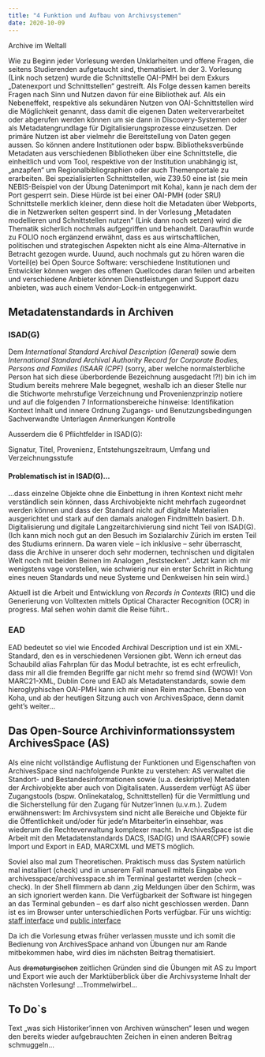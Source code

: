 ```yaml
---
title: "4 Funktion und Aufbau von Archivsystemen"
date: 2020-10-09
---
```

Archive im Weltall 

Wie zu Beginn jeder Vorlesung werden Unklarheiten und offene Fragen, die seitens Studierenden aufgetaucht sind, thematisiert. In der 3. Vorlesung (Link noch setzen) wurde die Schnittstelle OAI-PMH bei dem Exkurs „Datenexport und Schnittstellen“ gestreift. Als Folge dessen kamen bereits Fragen nach Sinn und Nutzen davon für eine Bibliothek auf. 
Als ein Nebeneffekt, respektive als sekundären Nutzen von OAI-Schnittstellen wird die Möglichkeit genannt, dass damit die eigenen Daten weiterverarbeitet oder abgerufen werden können um sie dann in Discovery-Systemen oder als Metadatengrundlage für Digitalisierungsprozesse einzusetzen. 
Der primäre Nutzen ist aber vielmehr die Bereitstellung von Daten gegen aussen. So können andere Institutionen oder bspw. Bibliotheksverbünde Metadaten aus verschiedenen Bibliotheken über eine Schnittstelle, die einheitlich und vom Tool, respektive von der Institution unabhängig ist, „anzapfen“ um Regionalbibliographien oder auch Themenportale zu erarbeiten. Bei spezialisierten Schnittstellen, wie Z39.50 eine ist (sie mein NEBIS-Beispiel von der Übung Datenimport mit Koha), kann je nach dem der Port gesperrt sein. Diese Hürde ist bei einer OAI-PMH (oder SRU) Schnittstelle merklich kleiner, denn diese holt die Metadaten über Webports, die in Netzwerken selten gesperrt sind. In der Vorlesung „Metadaten modellieren und Schnittstellen nutzen“ (Link dann noch setzen) wird die Thematik sicherlich nochmals aufgegriffen und behandelt. Daraufhin wurde zu FOLIO noch ergänzend erwähnt, dass es aus wirtschaftlichen, politischen und strategischen Aspekten nicht als eine Alma-Alternative in Betracht gezogen wurde. Uuund, auch nochmals gut zu hören waren die Vorteil(e) bei Open Source Software: verschiedene Institutionen und Entwickler können wegen des offenen Quellcodes daran feilen und arbeiten und verschiedene Anbieter können Dienstleistungen und Support dazu anbieten, was auch einem Vendor-Lock-in entgegenwirkt.


## Metadatenstandards in Archiven 
### ISAD(G)
Dem *International Standard Archival Description (General)* sowie dem *International Standard Archival Authority Record for Corporate Bodies, Persons and Families (ISAAR (CPF)* (sorry, aber welche normalsterbliche Person hat sich diese überbordende Bezeichnung ausgedacht !?!) bin ich im Studium bereits mehrere Male begegnet, weshalb ich an dieser Stelle nur die Stichworte mehrstufige Verzeichnung und Provenienzprinzip notiere und auf die folgenden 7 Informationsbereiche hinweise:
Identifikation
Kontext
Inhalt und innere Ordnung
Zugangs- und Benutzungsbedingungen
Sachverwandte Unterlagen
Anmerkungen
Kontrolle

Ausserdem die 6 Pflichtfelder in ISAD(G): 

Signatur, Titel, Provenienz, Entstehungszeitraum, Umfang und Verzeichnungsstufe

#### Problematisch ist in ISAD(G)…
…dass einzelne Objekte ohne die Einbettung in ihren Kontext nicht mehr verständlich sein können, 
dass Archivobjekte nicht mehrfach zugeordnet werden können und
dass der Standard nicht auf digitale Materialien ausgerichtet und stark auf den damals analogen Findmitteln basiert. D.h. Digitalisierung und digitale Langzeitarchivierung sind nicht Teil von ISAD(G). 
(Ich kann mich noch gut an den Besuch im Sozialarchiv Zürich im ersten Teil des Studiums erinnern. Da waren viele – ich inklusive – sehr überrascht, dass die Archive in unserer doch sehr modernen, technischen und digitalen Welt noch mit beiden Beinen im Analogen „feststecken“. Jetzt kann ich mir wenigstens vage vorstellen, wie schwierig nur ein erster Schritt in Richtung eines neuen Standards und neue Systeme und Denkweisen hin sein wird.)

Aktuell ist die Arbeit und Entwicklung von *Records in Contexts* (RIC) und die Generierung von Volltexten mittels Optical Character Recognition (OCR) in progress. Mal sehen wohin damit die Reise führt..

### EAD
EAD bedeutet so viel wie Encoded Archival Description und ist ein XML-Standard, den es in verschiedenen Versionen gibt. Wenn ich erneut das Schaubild alias Fahrplan für das Modul betrachte, ist es echt erfreulich, dass mir all die fremden Begriffe gar nicht mehr so fremd sind (WOW)! Von MARC21-XML, Dublin Core und EAD als Metadatenstandards, sowie dem hieroglyphischen OAI-PMH kann ich mir einen Reim machen. Ebenso von Koha, und ab der heutigen Sitzung auch von ArchivesSpace, denn damit geht’s weiter…

## Das Open-Source Archivinformationssystem ArchivesSpace (AS)
Als eine nicht vollständige Auflistung der Funktionen und Eigenschaften von ArchivesSpace sind nachfolgende Punkte zu verstehen: AS verwaltet die Standort- und Bestandesinformationen sowie (u.a. deskriptive) Metadaten der Archivobjekte aber auch von Digitalisaten. Ausserdem verfügt AS über Zugangstools (bspw. Onlinekatalog, Schnittstellen) für die Vermittlung und die Sicherstellung für den Zugang für Nutzer’innen (u.v.m.). Zudem erwähnenswert: Im Archivsystem sind nicht alle Bereiche und Objekte für die Öffentlichkeit und/oder für jede‘n Mitarbeiter‘in einsehbar, was wiederum die Rechteverwaltung komplexer macht. In ArchivesSpace ist die Arbeit mit den Metadatenstandards DACS, ISAD(G) und ISAAR(CPF) sowie Import und Export in EAD, MARCXML und METS möglich. 

Soviel also mal zum Theoretischen. 
Praktisch muss das System natürlich mal installiert (check) und in unserem Fall manuell mittels Eingabe von archivesspace/archivesspace.sh im Terminal gestartet werden (check – check). In der Shell flimmern ab dann ‚zig Meldungen über den Schirm, was an sich ignoriert werden kann. Die Verfügbarkeit der Software ist hingegen an das Terminal gebunden – es darf also nicht geschlossen werden. Dann ist es im Browser unter unterschiedlichen Ports verfügbar. 
Für uns wichtig: [staff interface](http://localhost:8080/) und [public interface](http://localhost:8081/)

Da ich die Vorlesung etwas früher verlassen musste und ich somit die Bedienung von ArchivesSpace anhand von Übungen nur am Rande mitbekommen habe, wird dies im nächsten Beitrag thematisiert.

Aus ~~dramaturgischen~~ zeitlichen Gründen sind die Übungen mit AS zu Import und Export wie auch der Marktüberblick über die Archivsysteme Inhalt der nächsten Vorlesung!
…Trommelwirbel…

## To Do`s 
Text „was sich Historiker’innen von Archiven wünschen“ lesen und wegen den bereits wieder aufgebrauchten Zeichen in einen anderen Beitrag schmuggeln…
